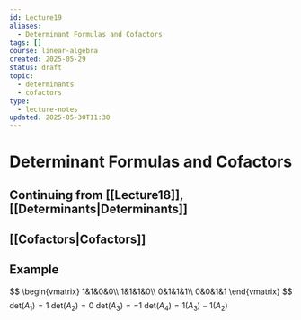 ```yaml
---
id: Lecture19
aliases:
  - Determinant Formulas and Cofactors
tags: []
course: linear-algebra
created: 2025-05-29
status: draft
topic:
  - determinants
  - cofactors
type:
  - lecture-notes
updated: 2025-05-30T11:30
---
```


# Determinant Formulas and Cofactors

## Continuing from [[Lecture18]],[[Determinants|Determinants]]

## [[Cofactors|Cofactors]]

## Example
$$
\begin{vmatrix}
1&1&0&0\\
1&1&1&0\\
0&1&1&1\\
0&0&1&1
\end{vmatrix}
$$
$\text{det}(A_1) = 1$
$\text{det}(A_2) = 0$
$\text{det}(A_3) = -1$
$\text{det}(A_4) = 1 (A_3) - 1(A_2)$
